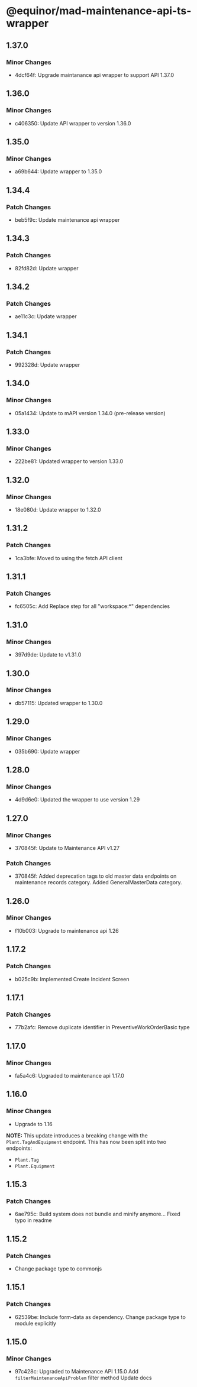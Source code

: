 # @equinor/mad-maintenance-api-ts-wrapper

## 1.37.0

### Minor Changes

- 4dcf64f: Upgrade maintanance api wrapper to support API 1.37.0

## 1.36.0

### Minor Changes

- c406350: Update API wrapper to version 1.36.0

## 1.35.0

### Minor Changes

- a69b644: Update wrapper to 1.35.0

## 1.34.4

### Patch Changes

- beb5f9c: Update maintenance api wrapper

## 1.34.3

### Patch Changes

- 82fd82d: Update wrapper

## 1.34.2

### Patch Changes

- ae11c3c: Update wrapper

## 1.34.1

### Patch Changes

- 992328d: Update wrapper

## 1.34.0

### Minor Changes

- 05a1434: Update to mAPI version 1.34.0 (pre-release version)

## 1.33.0

### Minor Changes

- 222be81: Updated wrapper to version 1.33.0

## 1.32.0

### Minor Changes

- 18e080d: Update wrapper to 1.32.0

## 1.31.2

### Patch Changes

- 1ca3bfe: Moved to using the fetch API client

## 1.31.1

### Patch Changes

- fc6505c: Add Replace step for all "workspace:\*" dependencies

## 1.31.0

### Minor Changes

- 397d9de: Update to v1.31.0

## 1.30.0

### Minor Changes

- db57115: Updated wrapper to 1.30.0

## 1.29.0

### Minor Changes

- 035b690: Update wrapper

## 1.28.0

### Minor Changes

- 4d9d6e0: Updated the wrapper to use version 1.29

## 1.27.0

### Minor Changes

- 370845f: Update to Maintenance API v1.27

### Patch Changes

- 370845f: Added deprecation tags to old master data endpoints on maintenance records category.
  Added GeneralMasterData category.

## 1.26.0

### Minor Changes

- f10b003: Upgrade to maintenance api 1.26

## 1.17.2

### Patch Changes

- b025c9b: Implemented Create Incident Screen

## 1.17.1

### Patch Changes

- 77b2afc: Remove duplicate identifier in PreventiveWorkOrderBasic type

## 1.17.0

### Minor Changes

- fa5a4c6: Upgraded to maintenance api 1.17.0

## 1.16.0

### Minor Changes

- Upgrade to 1.16

**NOTE:** This update introduces a breaking change with the `Plant.TagAndEquipment` endpoint. This
has now been split into two endpoints:

- `Plant.Tag`
- `Plant.Equipment`

## 1.15.3

### Patch Changes

- 6ae795c: Build system does not bundle and minify anymore... Fixed typo in readme

## 1.15.2

### Patch Changes

- Change package type to commonjs

## 1.15.1

### Patch Changes

- 62539be: Include form-data as dependency. Change package type to module explicitly

## 1.15.0

### Minor Changes

- 97c428c: Upgraded to Maintenance API 1.15.0 Add `filterMaintenanceApiProblem` filter method Update
  docs
